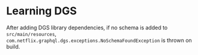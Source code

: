 # Learning DGS

After adding DGS library dependencies, 
if no schema is added to `src/main/resources`, 
`com.netflix.graphql.dgs.exceptions.NoSchemaFoundException` 
is thrown on build.
